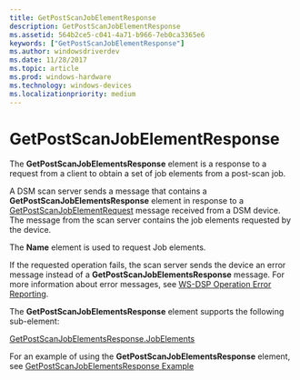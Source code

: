 ```yaml
---
title: GetPostScanJobElementResponse
description: GetPostScanJobElementResponse
ms.assetid: 564b2ce5-c041-4a71-b966-7eb0ca3365e6
keywords: ["GetPostScanJobElementResponse"]
ms.author: windowsdriverdev
ms.date: 11/28/2017
ms.topic: article
ms.prod: windows-hardware
ms.technology: windows-devices
ms.localizationpriority: medium
---
```


# GetPostScanJobElementResponse


The **GetPostScanJobElementsResponse** element is a response to a request from a client to obtain a set of job elements from a post-scan job.

A DSM scan server sends a message that contains a **GetPostScanJobElementsResponse** element in response to a [GetPostScanJobElementRequest](getpostscanjobelementrequest.md) message received from a DSM device. The message from the scan server contains the job elements requested by the device.

The **Name** element is used to request Job elements.

If the requested operation fails, the scan server sends the device an error message instead of a **GetPostScanJobElementsResponse** message. For more information about error messages, see [WS-DSP Operation Error Reporting](https://msdn.microsoft.com/library/windows/hardware/ff540619).

The **GetPostScanJobElementsResponse** element supports the following sub-element:

[GetPostScanJobElementsResponse.JobElements](getpostscanjobelementsresponse-jobelements.md)

For an example of using the **GetPostScanJobElementsResponse** element, see [GetPostScanJobElementsResponse Example](getpostscanjobelementsresponse-example.md)

 

 





